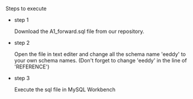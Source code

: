 Steps to execute

- step 1
    
    Download the A1_forward.sql file from our repository.
    
- step 2
    
    Open the file in text editer and change all the schema name 'eeddy'
    to your own schema names. 
    (Don't forget to change 'eeddy' in the line of 'REFERENCE')
    
- step 3 
    
    Execute the sql file in MySQL Workbench